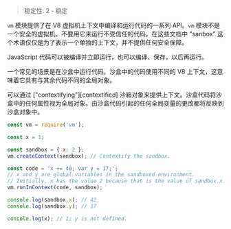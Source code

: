 
> 稳定性: 2 - 稳定

<!--name=vm-->

`vm` 模块提供了在 V8 虚拟机上下文中编译和运行代码的一系列 API。`vm` 模块不是一个安全的虚拟机。不要用它来运行不受信任的代码。在这些文档中 "sanbox" 这个术语仅仅是为了表示一个单独的上下文，并不提供任何安全保障。

JavaScript 代码可以被编译并立即运行，也可以编译、保存，以后再运行。

一个常见的场景是在沙盒中运行代码。沙盒中的代码使用不同的 V8 上下文，这意味着它具有与其余代码不同的全局对象。

可以通过 ["contextifying"][contextified] 沙箱对象来提供上下文。沙盒代码将沙盒中的任何属性视为全局对象。由沙盒代码引起的任何全局变量的更改都将反映到沙盒对象中。


```js
const vm = require('vm');

const x = 1;

const sandbox = { x: 2 };
vm.createContext(sandbox); // Contextify the sandbox.

const code = 'x += 40; var y = 17;';
// x and y are global variables in the sandboxed environment.
// Initially, x has the value 2 because that is the value of sandbox.x.
vm.runInContext(code, sandbox);

console.log(sandbox.x); // 42
console.log(sandbox.y); // 17

console.log(x); // 1; y is not defined.
```

